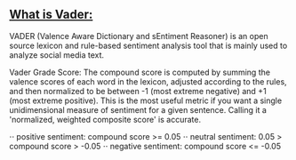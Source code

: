 ## [What is Vader:](https://github.com/cjhutto/vaderSentiment) 

VADER (Valence Aware Dictionary and sEntiment Reasoner) is an open source lexicon and rule-based sentiment analysis tool that is mainly used to analyze social media text. 

Vader Grade Score: The compound score is computed by summing the valence scores of each word in the lexicon, adjusted according to the rules, and then normalized to be between -1 (most extreme negative) and +1 (most extreme positive). This is the most useful metric if you want a single unidimensional measure of sentiment for a given sentence. Calling it a 'normalized, weighted composite score' is accurate.

⋅⋅ positive sentiment: compound score >= 0.05
⋅⋅ neutral sentiment: 0.05 > compound score > -0.05
⋅⋅ negative sentiment: compound score <= -0.05
